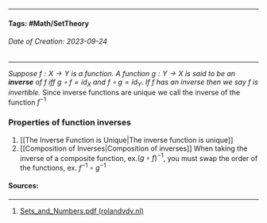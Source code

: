 __________________________________________________________________________
#### **Tags:** #Math/SetTheory 
###### *Date of Creation: 2023-09-24*
__________________________________________________________________________

*Suppose $f: X \rightarrow Y$ is a function. A function $g : Y \rightarrow X$ is said to be an **inverse** of $f$ iff $g \circ f = id_X$ and $f \circ g = id_Y$. If $f$ has an inverse then we say $f$ is invertible.* Since inverse functions are unique we call the inverse of the function $f^{-1}$
### Properties of function inverses
1. [[The Inverse Function is Unique|The inverse function is unique]]
2. [[Composition of Inverses|Composition of inverses]]
When taking the inverse of a composite function, ex.$(g \circ f)^{-1}$, you must swap the order of the functions, ex. $f^{-1} \circ g^{-1}$
#### Sources:
__________________________________________________________________________
1. [Sets_and_Numbers.pdf (rolandvdv.nl)](https://www.rolandvdv.nl/Sets_and_Numbers.pdf)